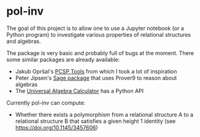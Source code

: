# pol-inv

The goal of this project is to allow one to use a Jupyter notebook (or a Python program) to investigate various properties of relational structures and algebras.

The package is very basic and probably full of bugs at the moment. There some similar packages are already available:
- Jakub Opršal's [PCSP Tools](https://github.com/jakub-oprsal/pcsptools) from which I took a lot of inspiration
- Peter Jipsen's [Sage package](https://math.chapman.edu/~jipsen/sagepkg/) that uses Prover9 to reason about algebras
- The [Universal Algebra Calculator](http://uacalc.org) has a Python API

Currently pol-inv can compute:
- Whether there exists a polymorphism from a relational structure A to a relational structure B that satisfies a given height 1 identity (see https://doi.org/10.1145/3457606)

